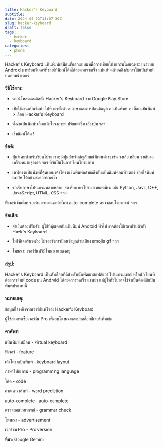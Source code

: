 ```yaml
---
title: Hacker's Keyboard
subtitle:
date: 2024-06-02T13:07:30Z
slug: hacker-keyboard
draft: false
tags:
  - hacker
  - keyboard
categories:
  - phone
---
```


Hacker's Keyboard แป้นพิมพ์เสมือนที่ออกแบบมาเพื่อการเขียนโปรแกรมโดยเฉพาะ บนระบบ Android มาพร้อมฟีเจอร์ที่ช่วยให้พิมพ์โค้ดได้สะดวกรวดเร็ว แม่นยำ คล้ายคลึงกับการใช้แป้นพิมพ์บนคอมพิวเตอร์

<!--more-->

### วิธีใช้งาน:

* ดาวน์โหลดและติดตั้ง Hacker's Keyboard จาก Google Play Store

* เปิดใช้งานแป้นพิมพ์: ไปที่ การตั้งค่า > ภาษาและการป้อนข้อมูล > แป้นพิมพ์ > เลือกแป้นพิมพ์ > เลือก Hacker's Keyboard

* ตั้งค่าแป้นพิมพ์: เลือกเค้าโครงภาษา ปรับแต่งธีม เสียงปุ่ม ฯลฯ

* เริ่มพิมพ์โค้ด !

### ข้อดี:

* ปุ่มพิเศษสำหรับเขียนโปรแกรม: มีปุ่มสำหรับสัญลักษณ์พิเศษต่างๆ เช่น วงเล็บเหลี่ยม วงเล็บงอ เครื่องหมายจุลภาค ฯลฯ ที่จำเป็นในการเขียนโปรแกรม

* เค้าโครงแป้นพิมพ์ที่คุ้นเคย: เค้าโครงแป้นพิมพ์คล้ายคลึงกับแป้นพิมพ์คอมพิวเตอร์ ช่วยให้พิมพ์ code ได้อย่างสะดวกรวดเร็ว

* รองรับภาษาโปรแกรมหลากหลาย: รองรับภาษาโปรแกรมยอดนิยม เช่น Python, Java, C++, JavaScript, HTML, CSS ฯลฯ

ฟีเจอร์เพิ่มเติม: รองรับการคาดเดาคำศัพท์ auto-complete ตรวจสอบไวยากรณ์ ฯลฯ

### ข้อเสีย:

* จำเป็นต้องปรับตัว: ผู้ใช้ที่คุ้นเคยกับแป้นพิมพ์ Android ทั่วไป อาจต้องใช้เวลาปรับตัวกับ Hack's Keyboard

* ไม่มีฟีเจอร์บางตัว: ไม่รองรับการป้อนข้อมูลด้วยเสียง emojis gif ฯลฯ

* โฆษณา: เวอร์ชันฟรีมีโฆษณาแสดงอยู่

### สรุป:

Hacker's Keyboard เป็นตัวเลือกที่ดีสำหรับนักพัฒนาซอฟต์แวร์ โปรแกรมเมอร์ หรือนักเรียนที่ต้องการพิมพ์ code บน Android ได้สะดวกรวดเร็ว แม่นยำ แต่ผู้ใช้ทั่วไปอาจไม่จำเป็นต้องใช้แป้นพิมพ์ประเภทนี้

### หมายเหตุ:

ข้อมูลนี้อ้างอิงจากเวอร์ชันฟรีของ Hacker's Keyboard

ผู้ใช้สามารถซื้อเวอร์ชัน Pro เพื่อลบโฆษณาและปลดล็อกฟีเจอร์เพิ่มเติม

### คำศัพท์:

แป้นพิมพ์เสมือน - virtual keyboard

ฟีเจอร์ - feature

เค้าโครงแป้นพิมพ์ - keyboard layout

ภาษาโปรแกรม - programming language

โค้ด - code

คาดเดาคำศัพท์ - word prediction

auto-complete - auto-complete

ตรวจสอบไวยากรณ์ - grammar check

โฆษณา - advertisement

เวอร์ชัน Pro - Pro version

**ที่มา:** Google Gemini
